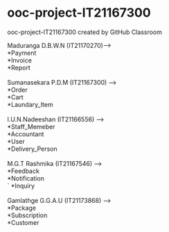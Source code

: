 # ooc-project-IT21167300
ooc-project-IT21167300 created by GitHub Classroom

Maduranga D.B.W.N (IT21170270)--> <br>
   *Payment<br>
   *Invoice<br>
   *Report<br>
   <br>
Sumanasekara P.D.M (IT21167300) --> <br>
   *Order<br>
   *Cart<br>
   *Laundary_Item<br><br>
I.U.N.Nadeeshan (IT21166556) --><br>
   *Staff_Memeber<br>
   *Accountant<br>
   *User<br>
   *Delivery_Person<br><br>
M.G.T Rashmika (IT21167546) --><br>
   *Feedback <br>
   *Notification<br>
`  *Inquiry<br><br> 
Gamlathge G.G.A.U (IT21173868) --> <br>
   *Package <br>
   *Subscription<br>
   *Customer<br>
